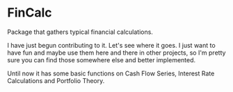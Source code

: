 # FinCalc
Package that gathers typical financial calculations.

I have just begun contributing to it. Let's see where it goes. I just want to have fun and maybe use them here and there in other projects, 
so I'm pretty sure you can find those somewhere else and better implemented.

Until now it has some basic functions on Cash Flow Series, Interest Rate Calculations and Portfolio Theory.
